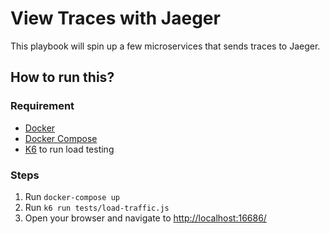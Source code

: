 # View Traces with Jaeger

This playbook will spin up a few microservices that sends traces to Jaeger.

## How to run this?

### Requirement

- [Docker](https://www.docker.com/)
- [Docker Compose](https://docs.docker.com/compose/)
- [K6](https://k6.io/) to run load testing

### Steps

1. Run `docker-compose up`
2. Run `k6 run tests/load-traffic.js`
3. Open your browser and navigate to [http://localhost:16686/](http://localhost:16686/)
